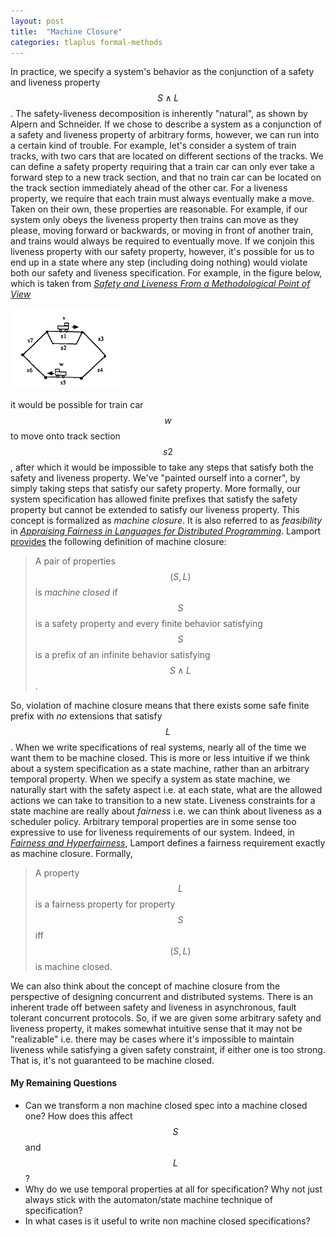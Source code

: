 ```yaml
---
layout: post
title:  "Machine Closure"
categories: tlaplus formal-methods
---
```


<!-- $$ -->
<!-- Init \wedge \square [Next]_{vars} \wedge Liveness -->
<!-- $$ -->

In practice, we specify a system's behavior as the conjunction of a safety and liveness property $$S \wedge L$$. The safety-liveness decomposition is inherently "natural", as shown by Alpern and Schneider. If we chose to describe a system as a conjunction of a safety and liveness property of arbitrary forms, however, we can run into a certain kind of trouble. For example, let's consider a system of train tracks, with two cars that are located on different sections of the tracks. We can define a safety property requiring that a train car can only ever take a forward step to a new track section, and that no train car can be located on the track section immediately ahead of the other car. For a liveness property, we require that each train must always eventually make a move. Taken on their own, these properties are reasonable. For example, if our system only obeys the liveness property then trains can move as they please, moving forward or backwards, or moving in front of another train, and trains would always be required to eventually move. If we conjoin this liveness property with our safety property, however, it's possible for us to end up in a state where any step (including doing nothing) would violate both our safety and liveness specification. For example, in the figure below, which is taken from *[Safety and Liveness From a Methodological Point of View](https://dl.acm.org/doi/10.1016/0020-0190%2890%2990181-V)*

<img src="/assets/traintracks.png" class="centerImg" width="35%">

it would be possible for train car $$w$$ to move onto track section $$s2$$, after which it would be impossible to take any steps that satisfy both the safety and liveness property. We've "painted ourself into a corner", by simply taking steps that satisfy our safety property. More formally, our system specification has allowed finite prefixes that satisfy the safety property but cannot be extended to satisfy our liveness property. This concept is formalized as *machine closure*. It is also referred to as *feasibility* in *[Appraising Fairness in Languages for Distributed Programming](https://link.springer.com/article/10.1007/BF01872848)*. Lamport [provides](https://lamport.azurewebsites.net/pubs/lamport-verification.pdf) the following definition of machine closure:

> A pair of properties $$(S, L)$$ is *machine closed* if $$S$$ is a safety property and every finite behavior satisfying $$S$$ is a prefix of an infinite behavior satisfying $$S \wedge L$$. 

So, violation of machine closure means that there exists some safe finite prefix with *no* extensions that satisfy $$L$$. When we write specifications of real systems, nearly all of the time we want them to be machine closed. This is more or less intuitive if we think about a system specification as a state machine, rather than an arbitrary temporal property. When we specify a system as state machine, we naturally start with the safety aspect i.e. at each state, what are the allowed actions we can take to transition to a new state. Liveness constraints for a state machine are really about *fairness* i.e. we can think about liveness as a scheduler policy. Arbitrary temporal properties are in some sense too expressive to use for liveness requirements of our system. Indeed, in *[Fairness and Hyperfairness](https://lamport.azurewebsites.net/pubs/lamport-fairness.pdf)*, Lamport defines a fairness requirement exactly as machine closure. Formally, 

> A property $$L$$ is a fairness property for property $$S$$ iff $$(S,L)$$ is machine closed.

We can also think about the concept of machine closure from the perspective of designing concurrent and distributed systems. There is an inherent trade off between safety and liveness in asynchronous, fault tolerant concurrent protocols. So, if we are given some arbitrary safety and liveness property, it makes somewhat intuitive sense that it may not be "realizable" i.e. there may be cases where it's impossible to maintain liveness while satisfying a given safety constraint, if either one is too strong. That is, it's not guaranteed to be machine closed.

#### My Remaining Questions

- Can we transform a non machine closed spec into a machine closed one? How does this affect $$S$$ and $$L$$?
- Why do we use temporal properties at all for specification? Why not just always stick with the automaton/state machine technique of specification? 
- In what cases is it useful to write non machine closed specifications?